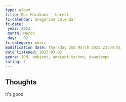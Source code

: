 ```yaml
---
type: album 
title: Rei Harakami - Unrest
fc-calendar: Gregorian Calendar
fc-date: 
 year: 2023
 month: March
 day:   02
fc-category: music
modification date: Thursday 2nd March 2023 23:04:51
date listened: 2023-03-02
genre: IDM, ambient, ambient-techno, downtempo 
rating: 7
---
```

## Thoughts

it's good